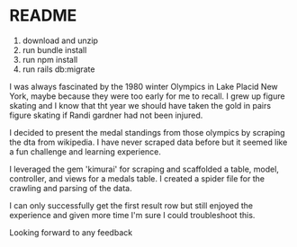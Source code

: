 # README

1. download and unzip
2. run bundle install
3. run npm install
4. run rails db:migrate

I was always fascinated by the 1980 winter Olympics in Lake Placid New York, maybe because they were too early for me to recall. I grew up figure skating and I know that tht year we should have taken the gold in pairs figure skating if Randi gardner had not been injured. 

I decided to present the medal standings from those olympics by scraping the dta from wikipedia. I have never scraped data before but it seemed like a fun challenge and learning experience.

I leveraged the gem 'kimurai' for scraping and scaffolded a table, model, controller, and views for a medals table. I created a spider file for the crawling and parsing of the data.

I can only successfully get the first result row but still enjoyed the experience and given more time I'm sure I could troubleshoot this.

Looking forward to any feedback
